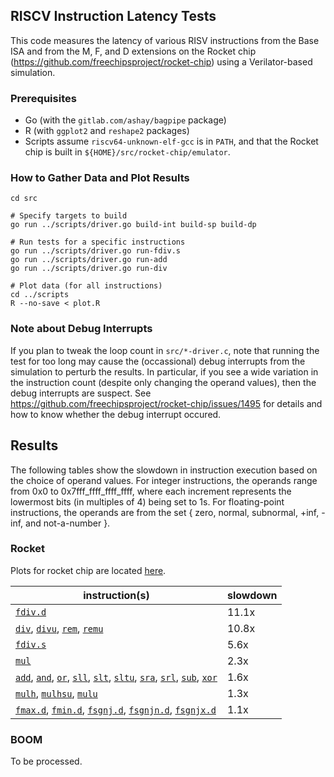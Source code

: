 ## RISCV Instruction Latency Tests

This code measures the latency of various RISV instructions from the Base ISA and from the M, F, and D extensions on the Rocket chip (https://github.com/freechipsproject/rocket-chip) using a Verilator-based simulation.


### Prerequisites

  - Go (with the `gitlab.com/ashay/bagpipe` package)
  - R (with `ggplot2` and `reshape2` packages)
  - Scripts assume `riscv64-unknown-elf-gcc` is in `PATH`, and that the Rocket chip is built in `${HOME}/src/rocket-chip/emulator`.


### How to Gather Data and Plot Results

    cd src
    
    # Specify targets to build
    go run ../scripts/driver.go build-int build-sp build-dp
    
    # Run tests for a specific instructions
    go run ../scripts/driver.go run-fdiv.s
    go run ../scripts/driver.go run-add
    go run ../scripts/driver.go run-div
    
    # Plot data (for all instructions)
    cd ../scripts
    R --no-save < plot.R


### Note about Debug Interrupts

If you plan to tweak the loop count in `src/*-driver.c`, note that running the test for too long may cause the (occassional) debug interrupts from the simulation to perturb the results.  In particular, if you see a wide variation in the instruction count (despite only changing the operand values), then the debug interrupts are suspect.  See https://github.com/freechipsproject/rocket-chip/issues/1495 for details and how to know whether the debug interrupt occured.


## Results

The following tables show the slowdown in instruction execution based on the choice of operand values.  For integer instructions, the operands range from 0x0 to 0x7fff\_ffff\_ffff\_ffff, where each increment represents the lowermost bits (in multiples of 4) being set to 1s.  For floating-point instructions, the operands are from the set { zero, normal, subnormal, +inf, -inf, and not-a-number }.

### Rocket

Plots for rocket chip are located [here](rocket-results.md).

|  instruction(s) | slowdown |
| --------------- | -------- |
| [`fdiv.d`](results/rock/plots/plot-fdiv.d.png) | 11.1x |
| [`div`](results/rock/plots/plot-div.png), [`divu`](results/rock/plots/plot-divu.png), [`rem`](results/rock/plots/plot-rem.png), [`remu`](results/rock/plots/plot-remu.png) | 10.8x |
| [`fdiv.s`](results/rock/plots/plot-fdiv.s.png) | 5.6x |
| [`mul`](results/rock/plots/plot-mul.png) | 2.3x |
| [`add`](results/rock/plots/plot-add.png), [`and`](results/rock/plots/plot-and.png), [`or`](results/rock/plots/plot-or.png), [`sll`](results/rock/plots/plot-sll.png), [`slt`](results/rock/plots/plot-slt.png), [`sltu`](results/rock/plots/plot-sltu.png), [`sra`](results/rock/plots/plot-sra.png), [`srl`](results/rock/plots/plot-srl.png), [`sub`](results/rock/plots/plot-sub.png), [`xor`](results/rock/plots/plot-xor.png) | 1.6x |
| [`mulh`](results/rock/plots/plot-mulh.png), [`mulhsu`](results/rock/plots/plot-mulhsu.png), [`mulu`](results/rock/plots/plot-mulu.png) | 1.3x |
| [`fmax.d`](results/rock/plots/plot-fmax.d.png), [`fmin.d`](results/rock/plots/plot-fmin.d.png), [`fsgnj.d`](results/rock/plots/plot-fsgnj.d.png), [`fsgnjn.d`](results/rock/plots/plot-fsgnjn.d.png), [`fsgnjx.d`](results/rock/plots/plot-fsgnjx.d.png) | 1.1x |


### BOOM

To be processed.
